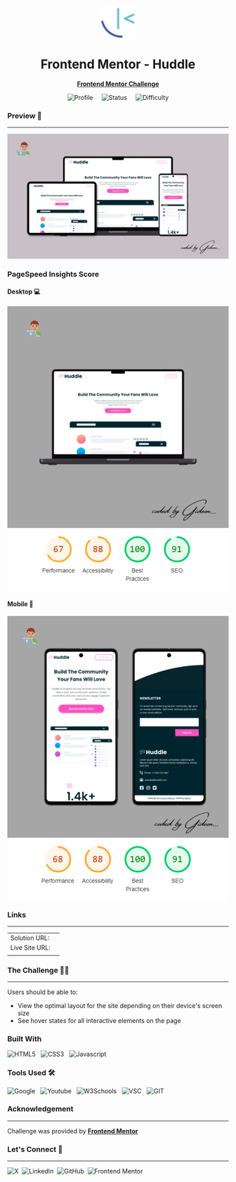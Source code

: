<div align="center">

<img src= "./images/Frontend%20Mentor%20Logo.svg" width="80px"></img>

<!-- Challenge title  -->
<h1>Frontend Mentor - Huddle </h1>
<p align="center">
<!-- Challenge link -->
<a href ="https://www.frontendmentor.io/challenges/notifications-page-DqK5QAmKbC/hub"><strong>Frontend Mentor Challenge</strong></a>
</p>
<div align="center">
<!-- Profiles -->
<img alt="Profile" src="https://img.shields.io/badge/GiDDeRo-black?style=for-the-badge&logo=Frontend%20Mentor&logoColor=white&label=Profile&labelColor=black&color=white&link=https%3A%2F%2Fwww.frontendmentor.io%2Fprofile%2FGiDDeRo">
&nbsp;&nbsp;&nbsp;

<!-- Status -->
<img alt="Status" src="https://img.shields.io/badge/Completed-Lime?style=for-the-badge&logo=Frontend%20Mentor&logoColor=white&label=Status&labelColor=black&color=Lime">
&nbsp;&nbsp;&nbsp;
<img alt="Difficulty" src="https://img.shields.io/badge/Junior-green?style=for-the-badge&logo=Frontend%20Mentor&logoColor=white&label=Difficulty&labelColor=black&color=orange">
</div>
</div>

### Preview :camera_flash:
___
![Device preview](./design/Device%20Mockup%20designs.png)

### PageSpeed Insights Score
#### Desktop :computer:
![](./design/Instagram%20device%20mockup%20post/2.png)
![Desktop Page Insights](./images/Deskop%20Page%20insights.PNG)

#### Mobile :iphone:
![](./design/Instagram%20device%20mockup%20post/3.png)
![Mobile Page Insights](./images/Mobile%20Page%20Insights.PNG)
### Links
____
|||
| :------ | :-------- |
| Solution URL: | |
| Live Site URL: | |
||| 

### The Challenge :man_technologist:
___
Users should be able to:

- View the optimal layout for the site depending on their device's screen size
- See hover states for all interactive elements on the page

### Built With 
![HTML5](https://img.shields.io/badge/HTML5-red?style=for-the-badge&logo=HTML5&logoColor=white&color=red)&nbsp;&nbsp;
![CSS3](https://img.shields.io/badge/CSS3-blue?style=for-the-badge&logo=CSS3&logoColor=white&color=blue)&nbsp;&nbsp;
![Javascript](https://img.shields.io/badge/JAVASCRIPT-black?style=for-the-badge&logo=Javascript&logoColor=black&color=yellow)


### Tools Used :hammer_and_wrench:
![Google](https://img.shields.io/badge/Google%20-%20red?style=for-the-badge&logo=Google&logoColor=white&color=red)&nbsp;&nbsp;
![Youtube](https://img.shields.io/badge/Youtube-%20red?style=for-the-badge&logo=Youtube&logoColor=white&color=red)&nbsp;&nbsp;
![W3Schools](https://img.shields.io/badge/w3schools-%2304AA6D?style=for-the-badge&logo=W3Schools&logoColor=white&color=%2304AA6D)&nbsp;&nbsp;
![VSC](https://img.shields.io/badge/Visual%20Studio%20Code-%23007ACC?style=for-the-badge&logo=Visual%20Studio%20Code&logoColor=white&color=%23007ACC)&nbsp;&nbsp;
![GIT](https://img.shields.io/badge/Git-black?style=for-the-badge&logo=Git&logoColor=white&color=black)



### Acknowledgement 
____
Challenge was provided by **[Frontend Mentor](https://www.frontendmentor.io)**

### Let's Connect :wave:
____
![X](https://img.shields.io/badge/Twitter-black?style=for-the-badge&logo=X&logoColor=white&link=https%3A%2F%2Ftwitter.com%2Fgiddero_xoxo)&nbsp;&nbsp;![LinkedIn](https://img.shields.io/badge/LinkedIn-blue?style=for-the-badge&logo=LinkedIn&logoColor=white&link=https%3A%2F%2Fwww.linkedin.com%2Fin%2Fmoses-gideon%2F)&nbsp;&nbsp;![GitHub](https://img.shields.io/badge/Github-black?style=for-the-badge&logo=Github&logoColor=white&link=https%3A%2F%2Fgithub.com%2FGiDDeRo)&nbsp;&nbsp;![Frontend Mentor](https://img.shields.io/badge/FRONTEND%20MENTOR%20-%20white?style=for-the-badge&logo=frontend%20mentor&logoColor=blue&labelColor=white&color=white&link=https%3A%2F%2Fwww.frontendmentor.io%2Fprofile%2FGiDDeRo)&nbsp;
